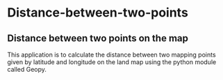 # Distance-between-two-points
## Distance between two points on the map

This application is to calculate the distance between two mapping points given by latitude and longitude on the land map using the python module called Geopy.
